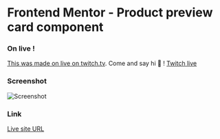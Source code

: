 # Frontend Mentor - Product preview card component

### On live !

[This was made on live on twitch.tv](https://www.twitch.tv/octavegraf). Come and say hi 👋 !
[Twitch live](./design/twitch.jpg)

### Screenshot

![Screenshot](screenshot.jpeg)

### Link

[Live site URL]([https://octavegraf.github.io/qr-code-component-main/](https://octavegraf.github.io/product-preview-card-component-main/))
